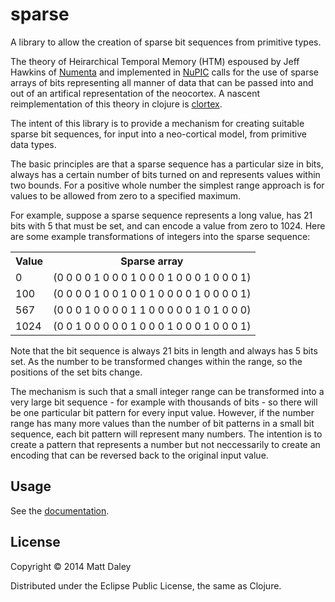 # sparse

A library to allow the creation of sparse bit sequences from primitive types.

The theory of Heirarchical Temporal Memory (HTM) espoused by Jeff Hawkins of
[Numenta](http://numenta.com) and implemented in
[NuPIC](http://github.com/numenta/nupic) calls for the use of sparse arrays of
bits representing all manner of data that can be passed into and out of an
artifical representation of the neocortex. A nascent reimplementation of
this theory in clojure is [clortex](http://github.com/fergalbyrne/clortex).

The intent of this library is to provide a mechanism for creating suitable 
sparse bit sequences, for input into a neo-cortical model, from primitive data types.

The basic principles are that a sparse sequence has a particular size in bits, always has
a certain number of bits turned on and represents values within two bounds. For a
positive whole number the simplest range approach is for values to be allowed from
zero to a specified maximum.

For example, suppose a sparse sequence represents a long value, has 21 bits with
5 that must be set, and can encode a value from zero to 1024. Here
are some example transformations of integers into the sparse sequence:

<table>
  <tr><th>Value</th><th>Sparse array</th></tr>
  <tr><td>0</td><td>(0 0 0 0 1 0 0 0 1 0 0 0 1 0 0 0 1 0 0 0 1)</td></tr>
  <tr><td>100</td><td>(0 0 0 0 1 0 0 1 0 0 1 0 0 0 0 1 0 0 0 0 1)</td></tr>
  <tr><td>567</td><td>(0 0 0 1 0 0 0 0 1 1 0 0 0 0 0 1 0 1 0 0 0)</td></tr>
  <tr><td>1024</td><td>(0 0 1 0 0 0 0 0 1 0 0 0 1 0 0 0 1 0 0 0 1)</td></tr>
</table>

Note that the bit sequence is always 21 bits in length and always has
5 bits set. As the number to be transformed changes within the range, so
the positions of the set bits change.

The mechanism is such that a small integer range can be transformed into a very
large bit sequence - for example with thousands of bits - so there will
be one particular bit pattern for every input value. However, if the number range
has many more values than the number of bit patterns in a small bit sequence,
each bit pattern will represent many numbers. The intention is to create a pattern
that represents a number but not neccessarily to create an encoding that can be
reversed back to the original input value.

## Usage

See the [documentation](http://mdaley.github.io/sparse/docs/uberdoc.html).

## License

Copyright © 2014 Matt Daley

Distributed under the Eclipse Public License, the same as Clojure.
